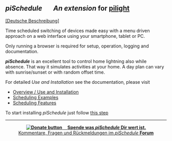 ## *piSchedule*   &nbsp;&nbsp;&nbsp;&nbsp;&nbsp; *An extension* for __[pilight](http://www.pilight.org/)__

<a href="https://neandr.github.io/piSchedule/index.html">[Deutsche Beschreibung]</a></small></h2>

Time scheduled switching of devices made easy with a menu driven approach on a web interface using your smartphone, tablet or PC. 

Only running a browser is required for setup, operation, logging and documentation. 

***piSchedule*** is an excellent tool to control home lightning also while absence. That way it simulates activities at your home. A day plan can vary with sunrise/sunset or with random offset time.

 
For detailed *Use and Installation* see the documentation, please visit     

 * [Overview / Use and Installation](https://neandr.github.io/piSchedule/de.overview75.html)
 * [Scheduling Examples](https://neandr.github.io/piSchedule/en.scheduleExamples.html)
 * [Scheduling Features](https://neandr.github.io/piSchedule/en.scheduleFeatures.html)

To start installing *piSchedule* just follow [this step](https://neandr.github.io/piSchedule/en.schedule7Setup.html)
<br/>
<hr>
<p align="center" id="donationDE" style="display:block">
<b><a href='https://www.paypal.com/cgi-bin/webscr?cmd=_s-xclick&amp;hosted_button_id=N3HLSJP5CVLSS' 
title='Danke für ihre Spende an piScheduler und die Benutzung von Paypal'> 
<img alt='Donate button' src='https://dl.dropboxusercontent.com/u/35444930/piSchedule7/pict/Donate-40g.png' />
&nbsp; &nbsp; Spende was <i>piSchedule</i> Dir wert ist.</a></b>
<br>
<a href="https://groups.google.com/forum/#!forum/piSchedule7">Kommentare, Fragen und Rückmeldungen im <i>piSchedule</i>  <strong>Forum</strong></a>
</p>
